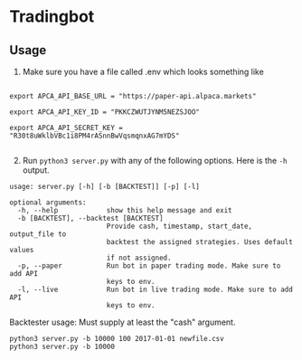 
# Tradingbot

## Usage
1. Make sure you have a file called .env which looks something like

```

export APCA_API_BASE_URL = "https://paper-api.alpaca.markets"

export APCA_API_KEY_ID = "PKKCZWUTJYNM5NEZSJOO"

export APCA_API_SECRET_KEY = "R30t8uWklbVBc1i8PM4rASnnBwVqsmqnxAG7mYDS"


```

2. Run `python3 server.py` with any of the following options. Here is the `-h` output.  
```
usage: server.py [-h] [-b [BACKTEST]] [-p] [-l]

optional arguments:
  -h, --help            show this help message and exit
  -b [BACKTEST], --backtest [BACKTEST]
                        Provide cash, timestamp, start_date, output_file to
                        backtest the assigned strategies. Uses default values
                        if not assigned.
  -p, --paper           Run bot in paper trading mode. Make sure to add API
                        keys to env.
  -l, --live            Run bot in live trading mode. Make sure to add API
                        keys to env.

```

Backtester usage:
Must supply at least the "cash" argument.
```
python3 server.py -b 10000 100 2017-01-01 newfile.csv
python3 server.py -b 10000
```
